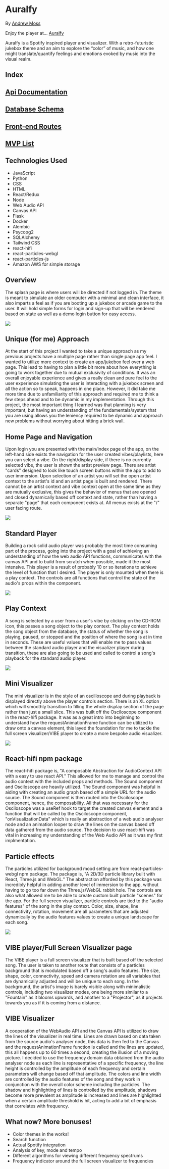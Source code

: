 # Auralfy

By [Andrew Moss](https://github.com/aMoss5150)

Enjoy the player at... [Auralfy](https://auralfy.herokuapp.com/)

Auralfy is a Spotify inspired player and visualizer. With a retro-futuristic jukebox theme and an aim to explore the “color” of music, and how one might translate/quantify feelings and emotions evoked by music into the visual realm.



## Index

##  [Api Documentation](https://github.com/aMoss5150/auralfy/wiki/API-Routes)
## [Database Schema](https://github.com/aMoss5150/auralfy/wiki/Database-Schema)
##  [Front-end Routes](https://github.com/aMoss5150/auralfy/wiki/User-Facing-Routes)
## [MVP List](https://github.com/aMoss5150/auralfy/wiki/MVP-List)

## Technologies Used

- JavaScript
- Python
- CSS
- HTML
- React/Redux
- Node
- Web Audio API
- Canvas API
- Flask
- Docker
- Alembic
- Psycopg2
- SQLAlchemy
- Tailwind CSS
- react-hifi
- react-particles-webgl
- react-particles-js
- Amazon AWS for simple storage


## Overview

The splash page is where users will be directed if not logged in. The theme is meant to simulate an older computer with a minimal and clean interface, it also imparts a feel as if you are booting up a jukebox or arcade game to the user. It will hold simple forms for login and sign-up that will be rendered based on state as well as a demo login button for easy access.

![](assets/sXc1.jpg)

## Unique (for me) Approach

At the start of this project I wanted to take a unique approach as my previous projects have a multiple page rather than single page app feel. I wanted to utilize more context to create an app/jukebox feel over a web page. This lead to having to plan a little bit more about how everything is going to work together due to mutual exclusivity of conditions. It was an overall enjoyable experience and gives a really clean and pure feel to the user experience simulating the user is interacting with a jukebox screen and all the action so to speak, happens in one place. However, it did take me more time due to unfamiliarity of this approach and required me to think a few steps ahead and to be dynamic in my implementation. Through this project, the most important thing I learned was that planning is very important, but having an understanding of the fundamentals/system that you are using allows you the leniency required to be dynamic and approach new problems without worrying about hitting a brick wall.

## Home Page and Navigation

Upon login you are presented with the main/index page of the app, on the left-hand side exists the navigation for the user created vibes/playlists, here you can select a vibe. On the right/display side, if there is no currently selected vibe, the user is shown the artist preview page. There are artist "cards" designed to look like touch screen buttons within the app to add to user immersion. Upon selection of an artist you will set the open artist context to the artist's id and an artist page is built and rendered. There cannot be an artist context and vibe context open at the same time as they are mutually exclusive, this gives the behavior of menus that are opened and closed dynamically based off context and state, rather than having a separate "page" that each component exists at. All menus exists at the "/" user facing route.

![](assets/sXc2.jpg)

## Standard Player

Building a rock solid audio player was probably the most time consuming part of the process, going into the project with a goal of achieving an understanding of how the web audio API functions, communicates with the canvas API and to build from scratch when possible, made it the most intensive. This player is a result of probably 10 or so iterations to achieve the level of function that I desired. The player is only mounted when there is a play context. The controls are all functions that control the state of the audio's props within the component.

![](assets/sXc3.jpg)

## Play Context

A song is selected by a user from a user's vibe by clicking on the CD-ROM icon, this passes a song object to the play context. The play context holds the song object from the database, the status of whether the song is playing, paused, or stopped and the position of where the song is at in time in seconds. These are useful values that will enable me to pass values between the standard audio player and the visualizer player during transition, these are also going to be used and called to control a song's playback for the standard audio player.  

![](assets/sXc4.jpg)

## Mini Visualizer

The mini visualizer is in the style of an oscilloscope and during playback is displayed directly above the player controls section. There is an XL option which will smoothly transition to filling the whole display section of the page rather than just a small slice. This was built off the Osciloscope component in the react-hifi package. It was as a great intro into beginning to understand how the requestAnimationFrame function can be utilized to draw onto a canvas element, this layed the foundation for me to tackle the full screen visualizer/VIBE player to create a more bespoke audio visualizer.

![](assets/sXc5.jpg)

## React-hifi npm package
The react-hifi package is, "A composable Abstraction for AudioContext API with a easy to use react API." This allowed for me to manage and control the audio context with the included props and methods. The Sound component and Osciloscope are heavily utilized. The Sound component was helpful in aiding with creating an audio graph based off a simple URL for the audio source. The Sound component is then routed into the Osciloscope component, hence, the composability. All that was necessary for the Osciloscope was a useRef hook to target the created canvas element and a function that will be called by the Osciloscope component, "onVisualizationData" which is really an abstraction of a web audio analyser node and an animation looper to draw the lines on the canvas based off data gathered from the audio source. The decision to use react-hifi was vital in increasing my understanding of the Web Audio API as it was my first implmentation.

## Particle effects

The particles utilized for background mood setting are from react-particles-webgl npm package. The package is, "A 2D/3D particle library built with React, Three.js and WebGL." The abstraction afforded by this package was incredibly helpful in adding another level of immersion to the app, without having to go too far down the Three.js/WebGL rabbit hole. The controls are also what allowed me to be able to create custom built particle "scenes" for the app. For the full screen visualizer, particle controls are tied to the "audio features" of the song in the play context. Color, size, shape, line connectivity, rotation, movement are all parameters that are adjusted dynamically by the audio features values to create a unique landscape for each song.

![](assets/sXc6.jpg)

## VIBE player/Full Screen Visualizer page

The VIBE player is a full screen visualizer that is built based off the selected song. The user is taken to another route that consists of a particles background that is modulated based off a song's audio features. The size, shape, color, connectivity, speed and camera rotation are all variables that are dynamically adjusted and will be unique to each song. In the background, the artist's image is barely visible along with minimalistic controls, including two visualizer modes, one being more similar to a "Fountain" as it blooms upwards, and another to a "Projector", as it projects towards you as if it is coming from a distance. 


## VIBE Visualizer

A cooperation of the WebAudio API and the Canvas API is utilized to draw the lines of the visualizer in real time. Lines are drawn based on data taken from the source audio's analyser node, this data is then fed to the Canvas and the requestAnimationFrame function is called and the lines are updated, this all happens up to 60 times a second, creating the illusion of a moving picture. I decided to use the frequency domain data obtained from the audio analyser node as each line is representative of a specific frequency, the line height is controlled by the amplitude of each frequency and certain parameters will change based off that amplitude. The colors and line width are controlled by the audio features of the song and they work in conjunction with the overall color scheme including the particles. The shadow and highlighting of lines is controlled by the amplitude, shadows become more prevalent as amplitude is increased and lines are highlighted when a certain amplitude threshold is hit, acting to add a bit of emphasis that correlates with frequency. 


## What now? More bonuses!

- Color themes in the works!
- Search function
- Actual Spotify integration
- Analysis of key, mode and tempo
- Different algorithms for viewing different frequency spectrums
- Frequency indicator around the full screen visualizer to frequencies
